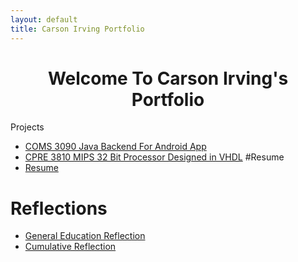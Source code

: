 ```yaml
---
layout: default
title: Carson Irving Portfolio
---
```

<h1 style="text-align: center;">Welcome To Carson Irving's Portfolio</h1

# Projects
- [COMS 3090 Java Backend For Android App](309Project/projectDescription.md)
- [CPRE 3810 MIPS 32 Bit Processor Designed in VHDL](381Project/projectDescription.md)
#Resume
- [Resume](resume/resume.html)
# Reflections
- [General Education Reflection](papers/genref.html)
- [Cumulative Reflection](papers/cumref.html)
